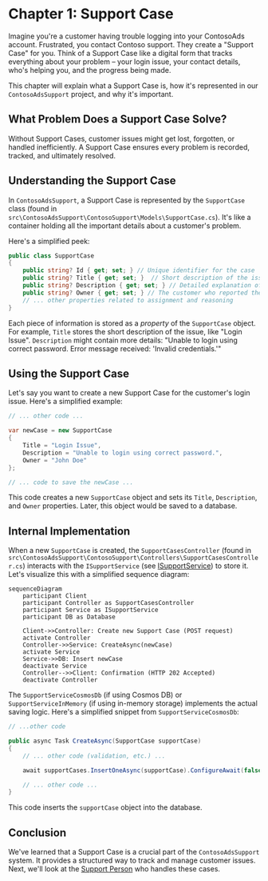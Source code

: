 # Chapter 1: Support Case

Imagine you're a customer having trouble logging into your ContosoAds account.  Frustrated, you contact Contoso support.  They create a "Support Case" for you.  Think of a Support Case like a digital form that tracks everything about your problem – your login issue, your contact details, who's helping you, and the progress being made.

This chapter will explain what a Support Case is, how it's represented in our `ContosoAdsSupport` project, and why it's important.

## What Problem Does a Support Case Solve?

Without Support Cases, customer issues might get lost, forgotten, or handled inefficiently.  A Support Case ensures every problem is recorded, tracked, and ultimately resolved.

## Understanding the Support Case

In `ContosoAdsSupport`, a Support Case is represented by the `SupportCase` class (found in `src\ContosoAdsSupport\ContosoSupport\Models\SupportCase.cs`). It's like a container holding all the important details about a customer's problem.

Here's a simplified peek:

```csharp
public class SupportCase
{
    public string? Id { get; set; } // Unique identifier for the case
    public string? Title { get; set; }  // Short description of the issue
    public string? Description { get; set; } // Detailed explanation of the problem
    public string? Owner { get; set; } // The customer who reported the issue
    // ... other properties related to assignment and reasoning
}
```

Each piece of information is stored as a *property* of the `SupportCase` object.  For example, `Title` stores the short description of the issue, like "Login Issue".  `Description` might contain more details: "Unable to login using correct password.  Error message received: 'Invalid credentials.'"

## Using the Support Case

Let's say you want to create a new Support Case for the customer's login issue.  Here's a simplified example:

```csharp
// ... other code ...

var newCase = new SupportCase
{
    Title = "Login Issue",
    Description = "Unable to login using correct password.",
    Owner = "John Doe"
};

// ... code to save the newCase ...
```

This code creates a new `SupportCase` object and sets its `Title`, `Description`, and `Owner` properties.  Later, this object would be saved to a database.

## Internal Implementation

When a new `SupportCase` is created, the `SupportCasesController` (found in  `src\ContosoAdsSupport\ContosoSupport\Controllers\SupportCasesController.cs`) interacts with the `ISupportService` (see [ISupportService](03_isupportservice.md)) to store it.  Let's visualize this with a simplified sequence diagram:

```mermaid
sequenceDiagram
    participant Client
    participant Controller as SupportCasesController
    participant Service as ISupportService
    participant DB as Database

    Client->>Controller: Create new Support Case (POST request)
    activate Controller
    Controller->>Service: CreateAsync(newCase)
    activate Service
    Service->>DB: Insert newCase
    deactivate Service
    Controller-->>Client: Confirmation (HTTP 202 Accepted)
    deactivate Controller
```

The `SupportServiceCosmosDb` (if using Cosmos DB) or `SupportServiceInMemory` (if using in-memory storage) implements the actual saving logic. Here's a simplified snippet from `SupportServiceCosmosDb`:

```csharp
// ...other code

public async Task CreateAsync(SupportCase supportCase)
{
    // ... other code (validation, etc.) ...

    await supportCases.InsertOneAsync(supportCase).ConfigureAwait(false);

    // ... other code ...
}
```

This code inserts the `supportCase` object into the database.

## Conclusion

We've learned that a Support Case is a crucial part of the `ContosoAdsSupport` system. It provides a structured way to track and manage customer issues.  Next, we'll look at the [Support Person](02_support_person.md) who handles these cases.


